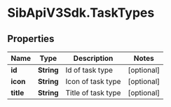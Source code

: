# SibApiV3Sdk.TaskTypes

## Properties
Name | Type | Description | Notes
------------ | ------------- | ------------- | -------------
**id** | **String** | Id of task type | [optional] 
**icon** | **String** | Icon of task type | [optional] 
**title** | **String** | Title of task type | [optional] 


